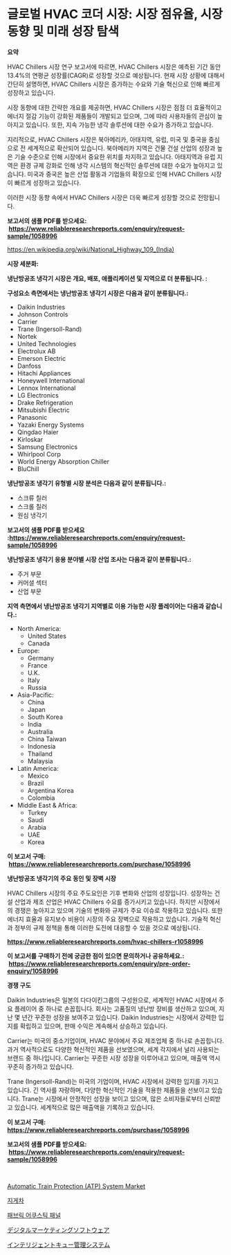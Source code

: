 <p><h1>글로벌 HVAC 코더 시장: 시장 점유율, 시장 동향 및 미래 성장 탐색</h1></p><p><strong>요약</strong></p>
<p><p>HVAC Chillers 시장 연구 보고서에 따르면, HVAC Chillers 시장은 예측된 기간 동안 13.4%의 연평균 성장률(CAGR)로 성장할 것으로 예상됩니다. 현재 시장 상황에 대해서 간단히 설명하면, HVAC Chillers 시장은 증가하는 수요와 기술 혁신으로 인해 빠르게 성장하고 있습니다.</p><p>시장 동향에 대한 간략한 개요를 제공하면, HVAC Chillers 시장은 점점 더 효율적이고 에너지 절감 기능이 강화된 제품들이 개발되고 있으며, 그에 따라 사용자들의 관심이 높아지고 있습니다. 또한, 지속 가능한 냉각 솔루션에 대한 수요가 증가하고 있습니다.</p><p>지리적으로, HVAC Chillers 시장은 북아메리카, 아태지역, 유럽, 미국 및 중국을 중심으로 전 세계적으로 확산되어 있습니다. 북아메리카 지역은 건물 건설 산업의 성장과 높은 기술 수준으로 인해 시장에서 중요한 위치를 차지하고 있습니다. 아태지역과 유럽 지역은 환경 규제 강화로 인해 냉각 시스템의 혁신적인 솔루션에 대한 수요가 높아지고 있습니다. 미국과 중국은 높은 산업 활동과 기업들의 확장으로 인해 HVAC Chillers 시장이 빠르게 성장하고 있습니다.</p><p>이러한 시장 동향 속에서 HVAC Chillers 시장은 더욱 빠르게 성장할 것으로 전망됩니다.</p></p>
<p><strong>보고서의 샘플 PDF를 받으세요: &nbsp;<a href="https://www.reliableresearchreports.com/enquiry/request-sample/1058996">https://www.reliableresearchreports.com/enquiry/request-sample/1058996</a></strong></p>
<p><a href="https://en.wikipedia.org/wiki/National_Highway_109_(India)">https://en.wikipedia.org/wiki/National_Highway_109_(India)</a></p>
<p><strong>시장 세분화:</strong></p>
<p><strong> 냉난방공조 냉각기 시장은 개요, 배포, 애플리케이션 및 지역으로 더 분류됩니다. :</strong></p>
<p><strong>구성요소 측면에서는 냉난방공조 냉각기 시장은 다음과 같이 분류됩니다.:</strong></p>
<p><ul><li>Daikin Industries</li><li>Johnson Controls</li><li>Carrier</li><li>Trane (Ingersoll-Rand)</li><li>Nortek</li><li>United Technologies</li><li>Electrolux AB</li><li>Emerson Electric</li><li>Danfoss</li><li>Hitachi Appliances</li><li>Honeywell International</li><li>Lennox International</li><li>LG Electronics</li><li>Drake Refrigeration</li><li>Mitsubishi Electric</li><li>Panasonic</li><li>Yazaki Energy Systems</li><li>Qingdao Haier</li><li>Kirloskar</li><li>Samsung Electronics</li><li>Whirlpool Corp</li><li>World Energy Absorption Chiller</li><li>BluChill</li></ul></p>
<p><strong> 냉난방공조 냉각기 유형별 시장 분석은 다음과 같이 분류됩니다.:</strong></p>
<p><ul><li>스크류 칠러</li><li>스크롤 칠러</li><li>원심 냉각기</li></ul></p>
<p><strong>보고서의 샘플 PDF를 받으세요 :<a href="https://www.reliableresearchreports.com/enquiry/request-sample/1058996">https://www.reliableresearchreports.com/enquiry/request-sample/1058996</a></strong></p>
<p><strong> 냉난방공조 냉각기 응용 분야별 시장 산업 조사는 다음과 같이 분류됩니다.:</strong></p>
<p><ul><li>주거 부문</li><li>커머셜 섹터</li><li>산업 부문</li></ul></p>
<p><strong>지역 측면에서 냉난방공조 냉각기 지역별로 이용 가능한 시장 플레이어는 다음과 같습니다.:</strong></p>
<p><ul>
    <li>
        North America:
        <ul>
            <li>United States</li>
            <li>Canada</li>
        </ul>
    </li>
    <li>
        Europe:
        <ul>
            <li>Germany</li>
            <li>France</li>
            <li>U.K.</li>
            <li>Italy</li>
            <li>Russia</li>
        </ul>
    </li>
    <li>
        Asia-Pacific:
        <ul>
            <li>China</li>
            <li>Japan</li>
            <li>South Korea</li>
            <li>India</li>
            <li>Australia</li>
            <li>China Taiwan</li>
            <li>Indonesia</li>
            <li>Thailand</li>
            <li>Malaysia</li>
        </ul>
    </li>
    <li>
        Latin America:
        <ul>
            <li>Mexico</li>
            <li>Brazil</li>
            <li>Argentina Korea</li>
            <li>Colombia</li>
        </ul>
    </li>
    <li>
        Middle East & Africa:
        <ul>
            <li>Turkey</li>
            <li>Saudi</li>
            <li>Arabia</li>
            <li>UAE</li>
            <li>Korea</li>
        </ul>
    </li>
    </ul></p>
<p><strong>이 보고서 구매: &nbsp;<a href="https://www.reliableresearchreports.com/purchase/1058996">https://www.reliableresearchreports.com/purchase/1058996</a></strong></p>
<p><strong>냉난방공조 냉각기의 주요 동인 및 장벽 시장</strong></p>
<p><p>HVAC Chillers 시장의 주요 주도요인은 기후 변화와 산업의 성장입니다. 성장하는 건설 산업과 제조 산업은 HVAC Chillers 수요를 증가시키고 있습니다. 하지만 시장에서의 경쟁은 높아지고 있으며 기술의 변화와 규제가 주요 이슈로 작용하고 있습니다. 또한 에너지 효율과 유지보수 비용이 시장의 주요 장벽으로 작용하고 있습니다. 기술적 혁신과 정부의 규제 정책을 통해 이러한 도전에 대응할 수 있을 것으로 예상됩니다.</p></p>
<p><strong><a href="https://www.reliableresearchreports.com/hvac-chillers-r1058996">https://www.reliableresearchreports.com/hvac-chillers-r1058996</a></strong></p>
<p><strong>이 보고서를 구매하기 전에 궁금한 점이 있으면 문의하거나 공유하세요.: &nbsp;<a href="https://www.reliableresearchreports.com/enquiry/pre-order-enquiry/1058996">https://www.reliableresearchreports.com/enquiry/pre-order-enquiry/1058996</a></strong></p>
<p><strong>경쟁 구도</strong></p>
<p><p>Daikin Industries은 일본의 다다이킨그룹의 구성원으로, 세계적인 HVAC 시장에서 주요 플레이어 중 하나로 손꼽힙니다. 회사는 고품질의 냉난방 장비를 생산하고 있으며, 지난 몇 년간 꾸준한 성장을 보여주고 있습니다. Daikin Industries는 시장에서 강력한 입지를 확립하고 있으며, 판매 수익은 계속해서 상승하고 있습니다.</p><p>Carrier는 미국의 중소기업이며, HVAC 분야에서 주요 제조업체 중 하나로 손꼽힙니다. 과거 역사적으로도 다양한 혁신적인 제품을 선보였으며, 세계 각지에서 널리 사용되는 브랜드 중 하나입니다. Carrier는 꾸준한 시장 성장을 이루어내고 있으며, 매출액 역시 꾸준히 증가하고 있습니다.</p><p>Trane (Ingersoll-Rand)는 미국의 기업이며, HVAC 시장에서 강력한 입지를 가지고 있습니다. 긴 역사를 자랑하며, 다양한 혁신적인 기술을 적용한 제품들을 선보이고 있습니다. Trane는 시장에서 안정적인 성장을 보이고 있으며, 많은 소비자들로부터 신뢰받고 있습니다. 세계적으로 많은 매출액을 기록하고 있습니다.</p></p>
<p><strong>이 보고서 구매: &nbsp; <a href="https://www.reliableresearchreports.com/purchase/1058996">https://www.reliableresearchreports.com/purchase/1058996</a></strong></p>
<p><strong>보고서의 샘플 PDF를 받으세요: &nbsp;<a href="https://www.reliableresearchreports.com/enquiry/request-sample/1058996">https://www.reliableresearchreports.com/enquiry/request-sample/1058996</a></strong><strong></strong></p>
<p>&nbsp;</p>
<p><p><a href="https://www.linkedin.com/pulse/automatic-train-protection-atp-system-market-size-growing-wksce">Automatic Train Protection (ATP) System Market</a></p><p><a href="https://github.com/shampaakter36/Market-Research-Report-List-2/blob/main/139075962086.md">지게차</a></p><p><a href="https://github.com/Nicolasrown5/Market-Research-Report-List-2/blob/main/776019762085.md">패브릭 어쿠스틱 패널</a></p><p><a href="https://github.com/TerrellConn/Market-Research-Report-List-3/blob/main/358577448515.md">デジタルマーケティングソフトウェア</a></p><p><a href="https://medium.com/@gregoriookeefe2023/%E3%82%B0%E3%83%AD%E3%83%BC%E3%83%90%E3%83%AB%E3%82%A4%E3%83%B3%E3%83%86%E3%83%AA%E3%82%B8%E3%82%A7%E3%83%B3%E3%83%88%E3%82%AD%E3%83%A5%E3%83%BC%E3%83%9E%E3%83%8D%E3%82%B8%E3%83%A1%E3%83%B3%E3%83%88%E3%82%B7%E3%82%B9%E3%83%86%E3%83%A0%E5%B8%82%E5%A0%B4%E3%83%88%E3%83%AC%E3%83%B3%E3%83%89-2024%E5%B9%B4-2031%E5%B9%B4-%E3%81%AB%E9%96%A2%E3%81%99%E3%82%8B%E6%88%A6%E7%95%A5%E7%9A%84%E3%81%AA%E6%B4%9E%E5%AF%9F%E3%81%AF-162%E3%83%9A%E3%83%BC%E3%82%B8%E3%81%A7%E3%82%AB%E3%83%90%E3%83%BC%E3%81%95%E3%82%8C%E3%81%A6%E3%81%84%E3%81%BE%E3%81%99-3d8fbb55e43d">インテリジェントキュー管理システム</a></p></p>
